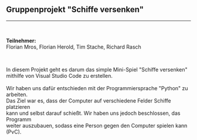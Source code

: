 ## **Gruppenprojekt "Schiffe versenken"**
---
<br>

**Teilnehmer:** <br>
Florian Mros,  Florian Herold,  Tim Stache,  Richard Rasch

<br>

In diesem Projekt geht es darum das simple Mini-Spiel "Schiffe versenken" <br>
mithilfe von Visual Studio Code zu erstellen. <br>
<br>
Wir haben uns dafür entschieden mit der Programmiersprache "Python" zu arbeiten. <br>
Das Ziel war es, dass der Computer auf verschiedene Felder Schiffe platzieren <br>
kann und selbst darauf schießt. Wir haben uns jedoch beschlossen, das Programm <br>
weiter auszubauen, sodass eine Person gegen den Computer spielen kann (PvC). <br>

